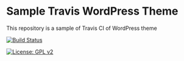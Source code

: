 # Sample Travis WordPress Theme
This repository is a sample of Travis CI of WordPress theme

[![Build Status](https://travis-ci.org/mignonstyle/sample-travis-wordpress-theme.svg?branch=master)](https://travis-ci.org/mignonstyle/sample-travis-wordpress-theme)

[![License: GPL v2](https://img.shields.io/badge/License-GPL%20v2-blue.svg)](https://img.shields.io/badge/License-GPL%20v2-blue.svg)
